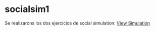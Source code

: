 # socialsim1

Se realizarons los dos ejercicios de social simulation:
    <a href="https://jmorir.github.io/socialsim1/" target="_blank">View Simulation</a>
</body>
</html>

